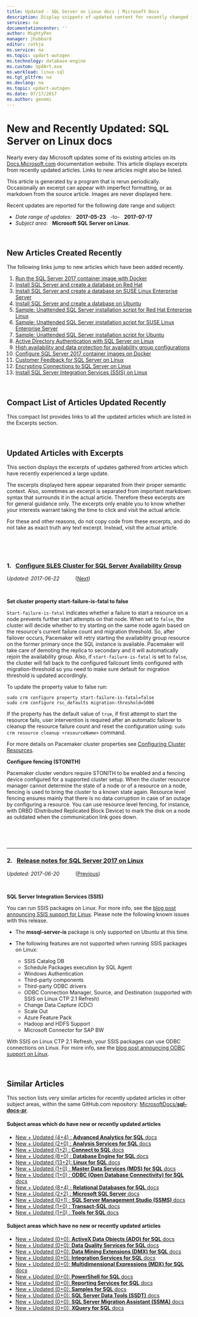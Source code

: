 ```yaml
---
title: Updated - SQL Server on Linux docs | Microsoft Docs
description: Display snippets of updated content for recently changed in documentation, for Microsoft SQL Server on Linux.
services: na
documentationcenter: ''
author: MightyPen
manager: jhubbard
editor: rothja
ms.service: na
ms.topic: updart-autogen
ms.technology: database-engine
ms.custom: UpdArt.exe
ms.workload: linux-sql
ms.tgt_pltfrm: na
ms.devlang: na
ms.topic: updart-autogen
ms.date: 07/17/2017
ms.author: genemi
---
```

# New and Recently Updated: SQL Server on Linux docs

Nearly every day Microsoft updates some of its existing articles on its [Docs.Microsoft.com](http://docs.microsoft.com/) documentation website. This article displays excerpts from recently updated articles. Links to new articles might also be listed.

This article is generated by a program that is rerun periodically. Occasionally an excerpt can appear with imperfect formatting, or as markdown from the source article. Images are never displayed here.

Recent updates are reported for the following date range and subject:



- *Date range of updates:* &nbsp; **2017-05-23** &nbsp; -to- &nbsp; **2017-07-17**
- *Subject area:* &nbsp; **Microsoft SQL Server on Linux**.




&nbsp;

## New Articles Created Recently

The following links jump to new articles which have been added recently.


1. [Run the SQL Server 2017 container image with Docker](quickstart-install-connect-docker.md)
2. [Install SQL Server and create a database on Red Hat](quickstart-install-connect-red-hat.md)
3. [Install SQL Server and create a database on SUSE Linux Enterprise Server](quickstart-install-connect-suse.md)
4. [Install SQL Server and create a database on Ubuntu](quickstart-install-connect-ubuntu.md)
5. [Sample: Unattended SQL Server installation script for Red Hat Enterprise Linux](sample-unattended-install-redhat.md)
6. [Sample: Unattended SQL Server installation script for SUSE Linux Enterprise Server](sample-unattended-install-suse.md)
7. [Sample: Unattended SQL Server installation script for Ubuntu](sample-unattended-install-ubuntu.md)
8. [Active Directory Authentication with SQL Server on Linux](sql-server-linux-active-directory-authentication.md)
9. [High availability and data protection for availability group configurations](sql-server-linux-availability-group-ha.md)
10. [Configure SQL Server 2017 container images on Docker](sql-server-linux-configure-docker.md)
11. [Customer Feedback for SQL Server on Linux](sql-server-linux-customer-feedback.md)
12. [Encrypting Connections to SQL Server on Linux](sql-server-linux-encrypted-connections.md)
13. [Install SQL Server Integration Services (SSIS) on Linux](sql-server-linux-setup-ssis.md)




&nbsp;

<a name="compactupdatedlist"/>

## Compact List of Articles Updated Recently

This compact list provides links to all the updated articles which are listed in the Excerpts section.



&nbsp;

## Updated Articles with Excerpts

This section displays the excerpts of updates gathered from articles which have recently experienced a large update.

The excerpts displayed here appear separated from their proper semantic context. Also, sometimes an excerpt is separated from important markdown syntax that surrounds it in the actual article. Therefore these excerpts are for general guidance only. The excerpts only enable you to know whether your interests warrant taking the time to click and visit the actual article.

For these and other reasons, do not copy code from these excerpts, and do not take as exact truth any text excerpt. Instead, visit the actual article.



&nbsp;

&nbsp;

<a name="TitleNum_1"/>

### 1. &nbsp; [Configure SLES Cluster for SQL Server Availability Group](sql-server-linux-availability-group-cluster-sles.md)

*Updated: 2017-06-22* &nbsp; &nbsp; &nbsp; &nbsp; &nbsp;  ([Next](#TitleNum_2))

<!-- Source markdown line 189.  ms.author= mikeray.  -->

&nbsp;


<!-- git diff --ignore-all-space --unified=0 f8d28af253be1dc67615f1ea04135b2f6dff3b71 8be07deddcf0c348d75bf5b4f44615c2383e0722  (PR=2150  ,  Filename=sql-server-linux-availability-group-cluster-sles.md  ,  Dirpath=docs\linux\  ,  MergeCommitSha40=6dccaff93a6c8b2374a1fad069b2f597898802fc) -->



**Set cluster property start-failure-is-fatal to false**


`Start-failure-is-fatal` indicates whether a failure to start a resource on a node prevents further start attempts on that node. When set to `false`, the cluster will decide whether to try starting on the same node again based on the resource's current failure count and migration threshold. So, after failover occurs, Pacemaker will retry starting the availability group resource on the former primary once the SQL instance is available. Pacemaker will take care of demoting the replica to secondary and it will automatically rejoin the availability group. Also, if `start-failure-is-fatal` is set to `false`, the cluster will fall back to the configured failcount limits configured with migration-threshold so you need to make sure default for migration threshold is updated accordingly.

To update the property value to false run:
```
sudo crm configure property start-failure-is-fatal=false
sudo crm configure rsc_defaults migration-threshold=5000
```
If the property has the default value of `true`, if first attempt to start the resource fails, user intervention is required after an automatic failover to cleanup the resource failure count and reset the configuration using: `sudo crm resource cleanup <resourceName>` command.

For more details on Pacemaker cluster properties see [Configuring Cluster Resources](https://www.suse.com/documentation/sle_ha/book_sleha/data/sec_ha_config_crm_resources.html).

**Configure fencing (STONITH)**

Pacemaker cluster vendors require STONITH to be enabled and a fencing device configured for a supported cluster setup. When the cluster resource manager cannot determine the state of a node or of a resource on a node, fencing is used to bring the cluster to a known state again.
Resource level fencing ensures mainly that there is no data corruption in case of an outage by configuring a resource. You can use resource level fencing, for instance, with DRBD (Distributed Replicated Block Device) to mark the disk on a node as outdated when the communication link goes down.




&nbsp;

&nbsp;

---

<a name="TitleNum_2"/>

### 2. &nbsp; [Release notes for SQL Server 2017 on Linux](sql-server-linux-release-notes.md)

*Updated: 2017-06-20* &nbsp; &nbsp; &nbsp; &nbsp; &nbsp;  ([Previous](#TitleNum_1))

<!-- Source markdown line 156.  ms.author= jroth.  -->

&nbsp;


<!-- git diff --ignore-all-space --unified=0 684da20f7834000886d7a93f83563c55dc3cf9a6 8597bcde7e5754bb7f38de1ec980027245dac6e5  (PR=2115  ,  Filename=sql-server-linux-release-notes.md  ,  Dirpath=docs\linux\  ,  MergeCommitSha40=424a23fd98876db808b91f017e7acbcb5b4daa45) -->



**SQL Server Integration Services (SSIS)**

You can run SSIS packages on Linux. For more info, see the [blog post announcing SSIS support for Linux](https://blogs.msdn.microsoft.com/ssis/2017/05/17/ssis-helsinki-is-available-in-sql-server-vnext-ctp2-1/). Please note the following known issues with this release.

- The **mssql-server-is** package is only supported on Ubuntu at this time.

- The following features are not supported when running SSIS packages on Linux:
  - SSIS Catalog DB
  - Schedule Packages execution by SQL Agent
  - Windows Authentication
  - Third-party components
  - Third-party ODBC drivers
  - ODBC Connection Manager, Source, and Destination (supported with SSIS on Linux CTP 2.1 Refresh)
  - Change Data Capture (CDC)
  - Scale Out
  - Azure Feature Pack
  - Hadoop and HDFS Support
  - Microsoft Connector for SAP BW

With SSIS on Linux CTP 2.1 Refresh, your SSIS packages can use ODBC connections on Linux. For more info, see the [blog post announcing ODBC support on Linux](https://blogs.msdn.microsoft.com/ssis/2017/06/16/odbc-is-supported-in-ssis-on-linux-ssis-helsinki-ctp2-1-refresh/).





<a name="similars2"/>

&nbsp;

## Similar Articles

This section lists very similar articles for recently updated articles in other subject areas, within the same GitHub.com repository: [MicrosoftDocs/**sql-docs-pr**](https://github.com/microsoftdocs/sql-docs-pr/).

<!--  20170717-1101  -->

#### Subject areas which do have new or recently updated articles

- [New + Updated (4+4) : **Advanced Analytics for SQL** docs](../advanced-analytics/new-updated-advanced-analytics.md)
- [New + Updated (2+0) : **Analysis Services for SQL** docs](../analysis-services/new-updated-analysis-services.md)
- [New + Updated (1+2) : **Connect to SQL** docs](../connect/new-updated-connect.md)
- [New + Updated (6+0) : **Database Engine for SQL** docs](../database-engine/new-updated-database-engine.md)
- [New + Updated (13+2): **Linux for SQL** docs](../linux/new-updated-linux.md)
- [New + Updated (1+0) : **Master Data Services (MDS) for SQL** docs](../master-data-services/new-updated-master-data-services.md)
- [New + Updated (1+0) : **ODBC (Open Database Connectivity) for SQL** docs](../odbc/new-updated-odbc.md)
- [New + Updated (8+4) : **Relational Databases for SQL** docs](../relational-databases/new-updated-relational-databases.md)
- [New + Updated (2+2) : **Microsoft SQL Server** docs](../sql-server/new-updated-sql-server.md)
- [New + Updated (0+1) : **SQL Server Management Studio (SSMS)** docs](../ssms/new-updated-ssms.md)
- [New + Updated (1+0) : **Transact-SQL** docs](../t-sql/new-updated-t-sql.md)
- [New + Updated (1+0) : **Tools for SQL** docs](../tools/new-updated-tools.md)


#### Subject areas which have no new or recently updated articles

- [New + Updated (0+0): **ActiveX Data Objects (ADO) for SQL** docs](../ado/new-updated-ado.md)
- [New + Updated (0+0): **Data Quality Services for SQL** docs](../data-quality-services/new-updated-data-quality-services.md)
- [New + Updated (0+0): **Data Mining Extensions (DMX) for SQL** docs](../dmx/new-updated-dmx.md)
- [New + Updated (0+0): **Integration Services for SQL** docs](../integration-services/new-updated-integration-services.md)
- [New + Updated (0+0): **Multidimensional Expressions (MDX) for SQL** docs](../mdx/new-updated-mdx.md)
- [New + Updated (0+0): **PowerShell for SQL** docs](../powershell/new-updated-powershell.md)
- [New + Updated (0+0): **Reporting Services for SQL** docs](../reporting-services/new-updated-reporting-services.md)
- [New + Updated (0+0): **Samples for SQL** docs](../sample/new-updated-sample.md)
- [New + Updated (0+0): **SQL Server Data Tools (SSDT)** docs](../ssdt/new-updated-ssdt.md)
- [New + Updated (0+0): **SQL Server Migration Assistant (SSMA)** docs](../ssma/new-updated-ssma.md)
- [New + Updated (0+0): **XQuery for SQL** docs](../xquery/new-updated-xquery.md)


&nbsp;

